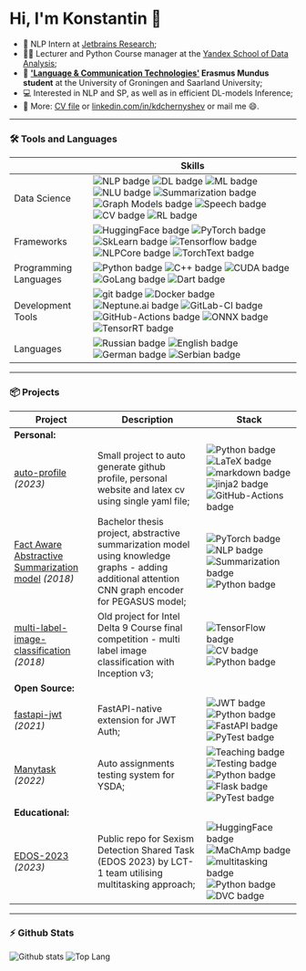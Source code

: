 # Hi, I'm Konstantin 👋

- 💼 NLP Intern at [Jetbrains Research](https://www.jetbrains.com/research/);
- 👨‍🏫 Lecturer and Python Course manager at the [Yandex School of Data Analysis](https://academy.yandex.com/dataschool/);
- 📄 **['Language & Communication Technologies'](https://lct-master.org/) Erasmus Mundus student** at the University of Groningen and Saarland University;
- 💻 Interested in NLP and SP, as well as in efficient DL-models Inference;
- 📝 More: [CV file](https://github.com/k4black/k4black/blob/main/chernyshev_cv.pdf) or [linkedin.com/in/kdchernyshev](https://www.linkedin.com/in/kdchernyshev/) or mail me 😄. 


---


### 🛠️ Tools and Languages

|  | Skills |
| --- | --- |
| Data Science |  ![NLP badge](https://img.shields.io/static/v1?label=&message=NLP&style=flat&logo=&color=80ccff&logoColor=)  ![DL badge](https://img.shields.io/static/v1?label=&message=DL&style=flat&logo=&color=80ccff&logoColor=)  ![ML badge](https://img.shields.io/static/v1?label=&message=ML&style=flat&logo=&color=b3e0ff&logoColor=)  ![NLU badge](https://img.shields.io/static/v1?label=&message=NLU&style=flat&logo=&color=b3e0ff&logoColor=)  ![Summarization badge](https://img.shields.io/static/v1?label=&message=Summarization&style=flat&logo=&color=b3e0ff&logoColor=)  ![Graph Models badge](https://img.shields.io/static/v1?label=&message=Graph%20Models&style=flat&logo=&color=e6f5ff&logoColor=)  ![Speech badge](https://img.shields.io/static/v1?label=&message=Speech&style=flat&logo=&color=ffffff&logoColor=)  ![CV badge](https://img.shields.io/static/v1?label=&message=CV&style=flat&logo=&color=ffffff&logoColor=)  ![RL badge](https://img.shields.io/static/v1?label=&message=RL&style=flat&logo=&color=ffffff&logoColor=)  |
| Frameworks |  ![HuggingFace badge](https://img.shields.io/static/v1?label=&message=HuggingFace&style=flat&logo=&color=80ccff&logoColor=)  ![PyTorch badge](https://img.shields.io/static/v1?label=&message=PyTorch&style=flat&logo=&color=80ccff&logoColor=)  ![SkLearn badge](https://img.shields.io/static/v1?label=&message=SkLearn&style=flat&logo=&color=80ccff&logoColor=)  ![Tensorflow badge](https://img.shields.io/static/v1?label=&message=Tensorflow&style=flat&logo=&color=e6f5ff&logoColor=)  ![NLPCore badge](https://img.shields.io/static/v1?label=&message=NLPCore&style=flat&logo=&color=e6f5ff&logoColor=)  ![TorchText badge](https://img.shields.io/static/v1?label=&message=TorchText&style=flat&logo=&color=ffffff&logoColor=)  |
| Programming Languages |  ![Python badge](https://img.shields.io/static/v1?label=&message=Python&style=flat&logo=&color=80ccff&logoColor=)  ![C++ badge](https://img.shields.io/static/v1?label=&message=C++&style=flat&logo=&color=e6f5ff&logoColor=)  ![CUDA badge](https://img.shields.io/static/v1?label=&message=CUDA&style=flat&logo=&color=e6f5ff&logoColor=)  ![GoLang badge](https://img.shields.io/static/v1?label=&message=GoLang&style=flat&logo=&color=ffffff&logoColor=)  ![Dart badge](https://img.shields.io/static/v1?label=&message=Dart&style=flat&logo=&color=ffffff&logoColor=)  |
| Development Tools |  ![git badge](https://img.shields.io/static/v1?label=&message=git&style=flat&logo=&color=80ccff&logoColor=)  ![Docker badge](https://img.shields.io/static/v1?label=&message=Docker&style=flat&logo=&color=80ccff&logoColor=)  ![Neptune.ai badge](https://img.shields.io/static/v1?label=&message=Neptune.ai&style=flat&logo=&color=80ccff&logoColor=)  ![GitLab-CI badge](https://img.shields.io/static/v1?label=&message=GitLab-CI&style=flat&logo=&color=80ccff&logoColor=)  ![GitHub-Actions badge](https://img.shields.io/static/v1?label=&message=GitHub-Actions&style=flat&logo=&color=80ccff&logoColor=)  ![ONNX badge](https://img.shields.io/static/v1?label=&message=ONNX&style=flat&logo=&color=e6f5ff&logoColor=)  ![TensorRT badge](https://img.shields.io/static/v1?label=&message=TensorRT&style=flat&logo=&color=e6f5ff&logoColor=)  |
| Languages |  ![Russian badge](https://img.shields.io/static/v1?label=&message=Russian&style=flat&logo=&color=80ccff&logoColor=)  ![English badge](https://img.shields.io/static/v1?label=&message=English&style=flat&logo=&color=b3e0ff&logoColor=)  ![German badge](https://img.shields.io/static/v1?label=&message=German&style=flat&logo=&color=ffffff&logoColor=)  ![Serbian badge](https://img.shields.io/static/v1?label=&message=Serbian&style=flat&logo=&color=ffffff&logoColor=)  |

---


### 📦 Projects

| Project | Description | Stack |
| --- | --- | --- |
| **Personal:** | | |
| [auto-profile](https://github.com/k4black/auto-profile) *(2023)* | Small project to auto generate github profile, personal website and latex cv using single yaml file; |  ![Python badge](https://img.shields.io/static/v1?label=&message=Python&style=flat&logo=&color=f3f3ff&logoColor=)  ![LaTeX badge](https://img.shields.io/static/v1?label=&message=LaTeX&style=flat&logo=&color=f3f3ff&logoColor=)  ![markdown badge](https://img.shields.io/static/v1?label=&message=markdown&style=flat&logo=&color=f3f3ff&logoColor=)  ![jinja2 badge](https://img.shields.io/static/v1?label=&message=jinja2&style=flat&logo=&color=f3f3ff&logoColor=)  ![GitHub-Actions badge](https://img.shields.io/static/v1?label=&message=GitHub-Actions&style=flat&logo=&color=f3f3ff&logoColor=)  |
| [Fact Aware Abstractive Summarization model](https://github.com/k4black/sum) *(2018)* | Bachelor thesis project, abstractive summarization model using knowledge graphs - adding additional attention CNN graph encoder for PEGASUS model; |  ![PyTorch badge](https://img.shields.io/static/v1?label=&message=PyTorch&style=flat&logo=&color=f3f3ff&logoColor=)  ![NLP badge](https://img.shields.io/static/v1?label=&message=NLP&style=flat&logo=&color=f3f3ff&logoColor=)  ![Summarization badge](https://img.shields.io/static/v1?label=&message=Summarization&style=flat&logo=&color=f3f3ff&logoColor=)  ![Python badge](https://img.shields.io/static/v1?label=&message=Python&style=flat&logo=&color=f3f3ff&logoColor=)  |
| [multi-label-image-classification](https://github.com/k4black/Multi-Label-Image-Classification) *(2018)* | Old project for Intel Delta 9 Course final competition - multi label image classification with Inception v3; |  ![TensorFlow badge](https://img.shields.io/static/v1?label=&message=TensorFlow&style=flat&logo=&color=f3f3ff&logoColor=)  ![CV badge](https://img.shields.io/static/v1?label=&message=CV&style=flat&logo=&color=f3f3ff&logoColor=)  ![Python badge](https://img.shields.io/static/v1?label=&message=Python&style=flat&logo=&color=f3f3ff&logoColor=)  |
| **Open Source:** | | |
| [fastapi-jwt](https://github.com/k4black/fastapi-jwt) *(2021)* | FastAPI-native extension for JWT Auth; |  ![JWT badge](https://img.shields.io/static/v1?label=&message=JWT&style=flat&logo=&color=f3f3ff&logoColor=)  ![Python badge](https://img.shields.io/static/v1?label=&message=Python&style=flat&logo=&color=f3f3ff&logoColor=)  ![FastAPI badge](https://img.shields.io/static/v1?label=&message=FastAPI&style=flat&logo=&color=f3f3ff&logoColor=)  ![PyTest badge](https://img.shields.io/static/v1?label=&message=PyTest&style=flat&logo=&color=f3f3ff&logoColor=)  |
| [Manytask](https://github.com/yandexdataschool/manytask) *(2022)* | Auto assignments testing system for YSDA; |  ![Teaching badge](https://img.shields.io/static/v1?label=&message=Teaching&style=flat&logo=&color=f3f3ff&logoColor=)  ![Testing badge](https://img.shields.io/static/v1?label=&message=Testing&style=flat&logo=&color=f3f3ff&logoColor=)  ![Python badge](https://img.shields.io/static/v1?label=&message=Python&style=flat&logo=&color=f3f3ff&logoColor=)  ![Flask badge](https://img.shields.io/static/v1?label=&message=Flask&style=flat&logo=&color=f3f3ff&logoColor=)  ![PyTest badge](https://img.shields.io/static/v1?label=&message=PyTest&style=flat&logo=&color=f3f3ff&logoColor=)  |
| **Educational:** | | |
| [EDOS-2023](https://github.com/lct-rug-2022/edos-2023) *(2023)* | Public repo for Sexism Detection Shared Task (EDOS 2023) by LCT-1 team utilising multitasking approach; |  ![HuggingFace badge](https://img.shields.io/static/v1?label=&message=HuggingFace&style=flat&logo=&color=f3f3ff&logoColor=)  ![MaChAmp badge](https://img.shields.io/static/v1?label=&message=MaChAmp&style=flat&logo=&color=f3f3ff&logoColor=)  ![multitasking badge](https://img.shields.io/static/v1?label=&message=multitasking&style=flat&logo=&color=f3f3ff&logoColor=)  ![Python badge](https://img.shields.io/static/v1?label=&message=Python&style=flat&logo=&color=f3f3ff&logoColor=)  ![DVC badge](https://img.shields.io/static/v1?label=&message=DVC&style=flat&logo=&color=f3f3ff&logoColor=)  |

---


### ⚡ Github Stats

![Github stats](https://github-readme-stats.vercel.app/api?username=k4black&show_icons=true&count_private=true&line_height=24&hide=issues&custom_title=Contribution%20Stats)
![Top Lang](https://github-readme-stats.vercel.app/api/top-langs/?username=k4black&layout=compact&count_private=true&hide=Jupyter%20Notebook)
